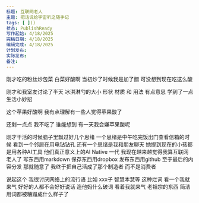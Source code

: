 ```yaml
---
标题: 互联网老人
主题: 把话说给宇宙听之随手记
tags: [ ]()
状态: PublishReady
写作起始: 4/18/2025
完稿日期: 4/18/2025
编辑完成: 4/18/2025
计划发布: 
实际发布:
备注:
---
```


刚才吃的粉丝炒包菜
白菜好酸啊
当初炒了时候我是加了醋
可没想到现在吃这么酸

刚才和我室友讨论了半天
冰淇淋勺的大小 形状 材质 和 用法
有点意思
学到了一点生活小妙招

这个苹果好酸啊
我有点理解有一些人觉得苹果酸了

还剩一点点
我不吃了
谁能想到 
有一天我会嫌苹果酸呢

刚才干活的时候脑子里飘过好几个思绪
一个思绪是中午吃完饭出门查看信箱的时候
看到一个邻居在用电钻钻孔
还有一个思绪是我和朋友聊天
她提到现在的小孩都是用各种AI工具
他们真正意义上的AI Native 一代
我现在越来越觉得我算互联网老人了
写东西用markdown
保存东西用dropbox
发布东西用github
至于最后的内容分发 那就随意了
我终于把自己活成了那个制造者
而不是消费者

说起这个
我很讨厌网络上的流行语
比如 xxx子
智慧本慧等
这种烂词
看一个我就来气
好好的人都不会好好说话
造他妈什么破词
看着我就来气
老祖宗的东西
简洁用词都被糟蹋成什么样子了

